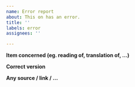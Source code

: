 ```yaml
---
name: Error report
about: This on has an error.
title: ''
labels: error
assignees: ''

---
```


**Item concerned (eg. reading of, translation of, ...)**

**Correct version**

**Any source / link / ...**
